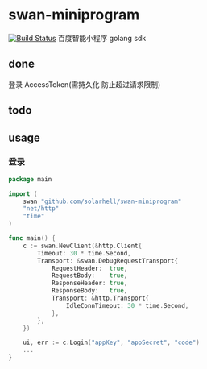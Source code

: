 # swan-miniprogram
[![Build Status](https://travis-ci.org/solarhell/mina.svg?branch=master)](https://travis-ci.org/solarhell/mina)
百度智能小程序 golang sdk


## done
登录
AccessToken(需持久化 防止超过请求限制)

## todo


## usage

### 登录
```go
package main

import (
	swan "github.com/solarhell/swan-miniprogram"
	"net/http"
	"time"
)

func main() {
	c := swan.NewClient(&http.Client{
		Timeout: 30 * time.Second,
		Transport: &swan.DebugRequestTransport{
			RequestHeader:  true,
			RequestBody:    true,
			ResponseHeader: true,
			ResponseBody:   true,
			Transport: &http.Transport{
				IdleConnTimeout: 30 * time.Second,
	        },
		},
	})

	ui, err := c.Login("appKey", "appSecret", "code")
	...
}
```
